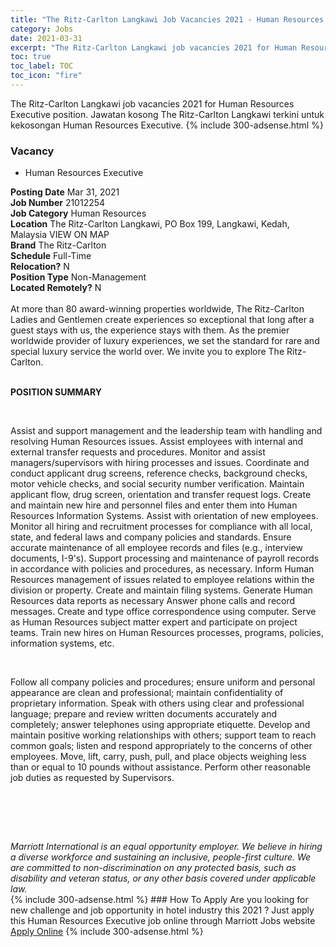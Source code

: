 ```yaml
---
title: "The Ritz-Carlton Langkawi Job Vacancies 2021 - Human Resources Executive" 
category: Jobs 
date: 2021-03-31 
excerpt: "The Ritz-Carlton Langkawi job vacancies 2021 for Human Resources Executive position. Jawatan kosong The Ritz-Carlton Langkawi terkini untuk kekosongan Human Resources Executive." 
toc: true 
toc_label: TOC 
toc_icon: "fire" 
--- 
```


The Ritz-Carlton Langkawi job vacancies 2021 for Human Resources Executive position. Jawatan kosong The Ritz-Carlton Langkawi terkini untuk kekosongan Human Resources Executive. 
{% include 300-adsense.html %} 
### Vacancy 
- Human Resources Executive 
<div><div><b>Posting Date</b> Mar 31, 2021<br><b>Job Number</b> 21012254<br><b>Job Category</b> Human Resources<br><b>Location</b> The Ritz-Carlton Langkawi, PO Box 199, Langkawi, Kedah, Malaysia VIEW ON MAP<br><b>Brand</b> The Ritz-Carlton<br><b>Schedule</b> Full-Time<br><b>Relocation?</b> N<br><b>Position Type</b> Non-Management<br><b>Located Remotely?</b> N<br><br><div>    At more than 80 award-winning properties worldwide, The Ritz-Carlton Ladies and Gentlemen create experiences so exceptional that long after a guest stays with us, the experience stays with them. As the premier worldwide provider of luxury experiences, we set the standard for rare and special luxury service the world over. We invite you to explore The Ritz-Carlton.    </div><br></div><div> <p><strong>POSITION SUMMARY</strong></p> <p>&#160;</p> <p>Assist and support management and the leadership team with handling and resolving Human Resources issues. Assist employees with internal and external transfer requests and procedures. Monitor and assist managers/supervisors with hiring processes and issues. Coordinate and conduct applicant drug screens, reference checks, background checks, motor vehicle checks, and social security number verification. Maintain applicant flow, drug screen, orientation and transfer request logs. Create and maintain new hire and personnel files and enter them into Human Resources Information Systems. Assist with orientation of new employees. Monitor all hiring and recruitment processes for compliance with all local, state, and federal laws and company policies and standards. Ensure accurate maintenance of all employee records and files (e.g., interview documents, I-9's). Support processing and maintenance of payroll records in accordance with policies and procedures, as necessary. Inform Human Resources management of issues related to employee relations within the division or property. Create and maintain filing systems. Generate Human Resources data reports as necessary Answer phone calls and record messages. Create and type office correspondence using computer. Serve as Human Resources subject matter expert and participate on project teams. Train new hires on Human Resources processes, programs, policies, information systems, etc.</p> <p>&#160;</p> <p>Follow all company policies and procedures; ensure uniform and personal appearance are clean and professional; maintain confidentiality of proprietary information. Speak with others using clear and professional language; prepare and review written documents accurately and completely; answer telephones using appropriate etiquette. Develop and maintain positive working relationships with others; support team to reach common goals; listen and respond appropriately to the concerns of other employees. Move, lift, carry, push, pull, and place objects weighing less than or equal to 10 pounds without assistance. Perform other reasonable job duties as requested by Supervisors.</p> <p>&#160;</p> <p>&#160;</p> </div> <div> &#160;</div> <em>Marriott International is an equal opportunity employer.&#160;We believe in hiring a diverse workforce and sustaining an inclusive, people-first culture.&#160;We are committed to non-discrimination on&#160;any&#160;protected&#160;basis, such as disability and veteran status, or any other basis covered under applicable law.</em><br></div> 
{% include 300-adsense.html %} 
### How To Apply 
Are you looking for new challenge and job opportunity in hotel industry this 2021 ?
Just apply this Human Resources Executive job online through Marriott Jobs website 
<a href="https://jobs.marriott.com/marriott/jobs/21012254?lang=en-us" class="btn btn--info" target="_blank" rel="nofollow noopenner">Apply Online</a> 
{% include 300-adsense.html %} 
